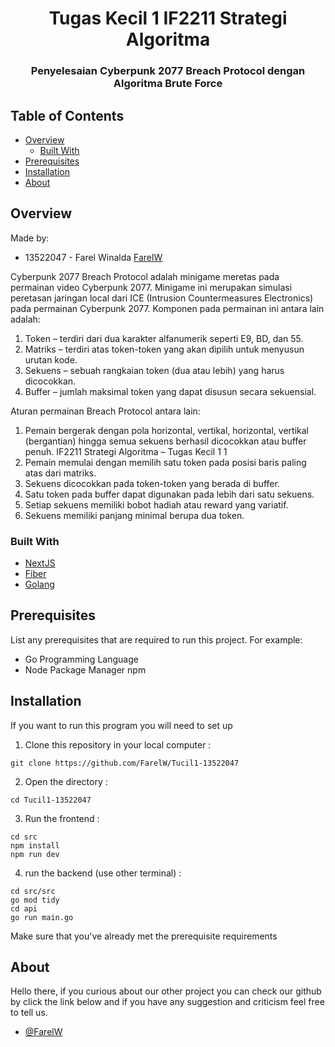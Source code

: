 <h1 align="center">Tugas Kecil 1 IF2211 Strategi Algoritma</h1>
<h3 align="center">Penyelesaian Cyberpunk 2077 Breach Protocol dengan Algoritma Brute Force</p>

## Table of Contents

- [Overview](#overview)
    - [Built With](#built-with)
- [Prerequisites](#prerequisites)
- [Installation](#installation)
- [About](#about)

## Overview

Made by:
- 13522047 - Farel Winalda [FarelW](https://github.com/FarelW)

Cyberpunk 2077 Breach Protocol adalah minigame meretas pada permainan video Cyberpunk 2077.
Minigame ini merupakan simulasi peretasan jaringan local dari ICE (Intrusion Countermeasures
Electronics) pada permainan Cyberpunk 2077. Komponen pada permainan ini antara lain adalah:
1. Token – terdiri dari dua karakter alfanumerik seperti E9, BD, dan 55.
2. Matriks – terdiri atas token-token yang akan dipilih untuk menyusun urutan kode.
3. Sekuens – sebuah rangkaian token (dua atau lebih) yang harus dicocokkan.
4. Buffer – jumlah maksimal token yang dapat disusun secara sekuensial.

Aturan permainan Breach Protocol antara lain:
1. Pemain bergerak dengan pola horizontal, vertikal, horizontal, vertikal (bergantian) hingga
semua sekuens berhasil dicocokkan atau buffer penuh.
IF2211 Strategi Algoritma – Tugas Kecil 1 1
2. Pemain memulai dengan memilih satu token pada posisi baris paling atas dari matriks.
3. Sekuens dicocokkan pada token-token yang berada di buffer.
4. Satu token pada buffer dapat digunakan pada lebih dari satu sekuens.
5. Setiap sekuens memiliki bobot hadiah atau reward yang variatif.
6. Sekuens memiliki panjang minimal berupa dua token.

### Built With
- [NextJS]()
- [Fiber]()
- [Golang]()

## Prerequisites

List any prerequisites that are required to run this project. For example:
- Go Programming Language
- Node Package Manager npm

## Installation

If you want to run this program you will need to set up 

1. Clone this repository in your local computer :
```shell
git clone https://github.com/FarelW/Tucil1-13522047
```

2. Open the directory :
```shell
cd Tucil1-13522047
```

3. Run the frontend :
```shell
cd src
npm install
npm run dev
```

4. run the backend (use other terminal)  :
```shell
cd src/src
go mod tidy
cd api
go run main.go
```

Make sure that you've already met the prerequisite requirements

## About

Hello there, 
if you curious about our other project you can check our github by click the link below and if you have any suggestion and criticism feel free to tell us. 

- [@FarelW](https://github.com/FarelW)
